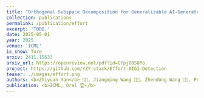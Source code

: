 ```yaml
---
title: "Orthogonal Subspace Decomposition for Generalizable AI-Generated Image Detection"
collection: publications
permalink: /publication/effort
excerpt: 'TODO.'
date: 2025-05-01
year: 2025
venue: 'ICML'
is_show: Ture
arxiv: 2411.15633
arxiv_url: https://openreview.net/pdf?id=GFpjO8S8Po
project: https://github.com/YZY-stack/Effort-AIGI-Detection
teaser: ./images/effort.png
authors: <b>Zhiyuan Yan</b> 🧑‍💻, Jiangming Wang 🧑‍💻, Zhendong Wang 🧑‍💻, Peng Jin, Ke-Yue Zhang, Shen Chen, Taiping Yao, Shouhong Ding 📮, Baoyuan Wu, Li Yuan 📮
publication: <b>ICML, Oral 🏆</b>
---
```


<!-- [Download paper here](https://arxiv.org/pdf/2406.13495.pdf) -->
